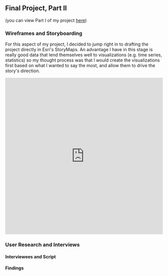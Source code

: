 ## Final Project, Part II 
(you can view Part I of my project [here](/project-part1.md))

### Wireframes and Storyboarding

For this aspect of my project, I decided to jump right in to drafting the project directly in Esri's StoryMaps. An advantage I have in this stage is really good data that lend themselves well to visualizations (e.g. time series, statistics) so my thought process was that I would create the visualizations first based on what I wanted to say the most, and allow them to drive the story's direction. 

<iframe src="https://storymaps.arcgis.com/stories/5f6bc2210185498d87305725ec80bfb7" width="100%" height="500px" frameborder="0" allowfullscreen allow="geolocation"></iframe>

### User Research and Interviews


#### Interviewees and Script




#### Findings



